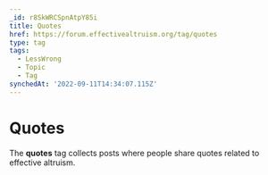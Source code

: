 ```yaml
---
_id: r8SkWRCSpnAtpY85i
title: Quotes
href: https://forum.effectivealtruism.org/tag/quotes
type: tag
tags:
  - LessWrong
  - Topic
  - Tag
synchedAt: '2022-09-11T14:34:07.115Z'
---
```

# Quotes

The **quotes** tag collects posts where people share quotes related to effective altruism.